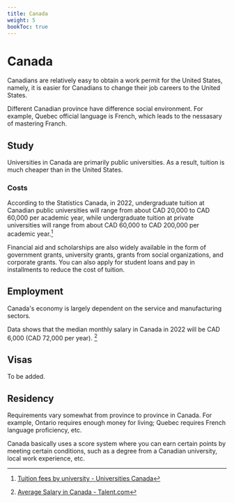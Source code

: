 ```yaml
---
title: Canada
weight: 5
bookToc: true
---
```


# Canada

Canadians are relatively easy to obtain a work permit for the United States, namely, it is easier for Canadians to change their job careers to the United States.

Different Canadian province have difference social environment. For example, Quebec official language is French, which leads to the nessasary of mastering Franch.

## Study

Universities in Canada are primarily public universities. As a result, tuition is much cheaper than in the United States.

### Costs

According to the Statistics Canada, in 2022, undergraduate tuition at Canadian public universities will range from about CAD 20,000 to CAD 60,000 per academic year, while undergraduate tuition at private universities will range from about CAD 60,000 to CAD 200,000 per academic year.[^1]

Financial aid and scholarships are also widely available in the form of government grants, university grants, grants from social organizations, and corporate grants. You can also apply for student loans and pay in installments to reduce the cost of tuition.

## Employment

Canada's economy is largely dependent on the service and manufacturing sectors.

Data shows that the median monthly salary in Canada in 2022 will be CAD 6,000 (CAD 72,000 per year). [^2]

## Visas

To be added.

## Residency

Requirements vary somewhat from province to province in Canada. For example, Ontario requires enough money for living; Quebec requires French language proficiency, etc.

Canada basically uses a score system where you can earn certain points by meeting certain conditions, such as a degree from a Canadian university, local work experience, etc.


[^1]: [Tuition fees by university - Universities Canada](https://www.univcan.ca/universities/facts-and-stats/tuition-fees-by-university/)
[^2]: [Average Salary in Canada - Talent.com](https://ca.talent.com/salary?job=average)
